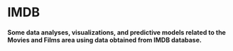 # IMDB
#### Some data analyses, visualizations, and predictive models related to the Movies and Films area using data obtained from IMDB database.

